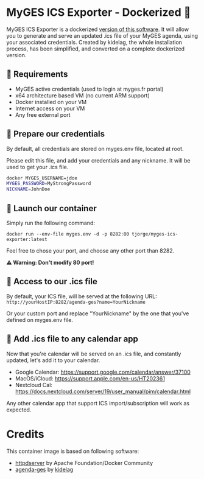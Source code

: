# MyGES ICS Exporter - Dockerized 🐳 
MyGES ICS Exporter is a dockerized [version of this software](https://github.com/kidelag/agenda-ges). 
It will allow you to generate and serve an updated .ics file of your MyGES agenda, using your associated
credentials. Created by kidelag, the whole installation process, has been simplified,
and converted on a complete dockerized version.

## 🧰 Requirements
- MyGES active credentials (used to login at myges.fr portal) 
- x64 architecture based VM (no current ARM support) 
- Docker installed on your VM 
- Internet access on your VM
- Any free external port

## 🔑 Prepare our credentials
By default, all credentials are stored on myges.env file, located at root. 

Please edit this file, and add your credentials and any nickname.  It will be used to get your .ics file. 

```bash
docker MYGES_USERNAME=jdoe 
MYGES_PASSWORD=MyStrongPassword 
NICKNAME=JohnDoe 
```

## 🚀 Launch our container
Simply run the following command: 
```
docker run --env-file myges.env -d -p 8282:80 tjorge/myges-ics-exporter:latest
``` 

Feel free to chose your port, and choose any other port than 8282. 

**⚠️ Warning: Don't modify 80 port!**

## 🔗 Access to our .ics file
By default, your ICS file, will be served at the following URL:
```http://yourHostIP:8282/agenda-ges?name=YourNickname```

Or your custom port and replace "YourNickname" by the one that you've defined on myges.env file.

## 📅 Add .ics file to any calendar app
Now that you're calendar will be served on an .ics file, and constantly updated, let's add it to your calendar. 
- Google Calendar:
https://support.google.com/calendar/answer/37100 
- MacOS/iCloud:
https://support.apple.com/en-us/HT202361 
- Nextcloud Cal:
https://docs.nextcloud.com/server/19/user_manual/pim/calendar.html 

Any other calendar app that support ICS import/subscription will work as expected.

# Credits
This container image is based on following software: 

- [httpdserver](https://hub.docker.com/_/httpd) by Apache Foundation/Docker Community
- [agenda-ges](https://github.com/kidelag/agenda-ges) by
[kidelag](https://github.com/kidelag)

